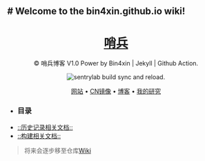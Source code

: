 ## # Welcome to the bin4xin.github.io wiki!

<h1 align="center"><a href="https://sentrylab.cn/">哨兵</a></h1>

<div align="center">

© 哨兵博客 V1.0 Power by Bin4xin | Jekyll | Github Action.

![sentrylab build sync and reload.](https://github.com/Bin4xin/bin4xin.github.io/workflows/sentrylab%20build%20sync%20and%20reload./badge.svg)

<p align="center">
  <a href="https://bin4xin.github.io/">网站</a> •
  <a href="https://bin4xin.gitee.io/">CN镜像</a> •
  <a href="https://bin4xin.github.io/blog">博客</a> •
  <a href="https://bin4xin.github.io/about">我的研究</a>
</p>
</div>
<ul>
<li><h3>目录</h3></li>
<li><a href="https://github.com/Bin4xin/bin4xin.github.io/blob/main/CHANGELOG.md">::历史记录相关文档::</a></li>
<li><a href="https://github.com/Bin4xin/bin4xin.github.io/blob/main/BUILD.md">::构建相关文档::</a></li>
</ul>

> 将来会逐步移至仓库[Wiki](https://github.com/Bin4xin/bin4xin.github.io/wiki)